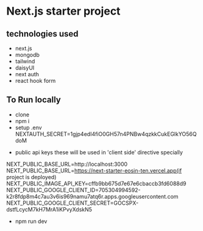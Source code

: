 # Next.js starter project

## technologies used

- next.js
- mongodb
- tailwind
- daisyUI
- next auth
- react hook form

## To Run locally

- clone
- npm i
- setup .env
  NEXTAUTH_SECRET=1gjp4edI4fiO0GH57n4PNBw4qzkkCukEGlkYO56QdoM

* public api keys these will be used in 'client side' directive specially

NEXT_PUBLIC_BASE_URL=http://localhost:3000
NEXT_PUBLIC_BASE_URL=https://next-starter-eosin-ten.vercel.app(if project is deployed)
NEXT_PUBLIC_IMAGE_API_KEY=cffb9bb675d7e67e6cbaccb3fd6088d9
NEXT_PUBLIC_GOOGLE_CLIENT_ID=705304994592-k2r8fdp8m4c7au3v6is969namu7atq6r.apps.googleusercontent.com
NEXT_PUBLIC_GOOGLE_CLIENT_SECRET=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

- npm run dev
